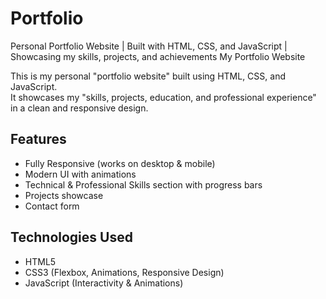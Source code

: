 # Portfolio
Personal Portfolio Website | Built with HTML, CSS, and JavaScript | Showcasing my skills, projects, and achievements
 My Portfolio Website  

This is my personal "portfolio website" built using HTML, CSS, and JavaScript.  
It showcases my "skills, projects, education, and professional experience" in a clean and responsive design.  

##  Features
-  Fully Responsive (works on desktop & mobile)  
-  Modern UI with animations  
-  Technical & Professional Skills section with progress bars  
-  Projects showcase  
-  Contact form  

##  Technologies Used
- HTML5  
- CSS3 (Flexbox, Animations, Responsive Design)  
- JavaScript (Interactivity & Animations)  



